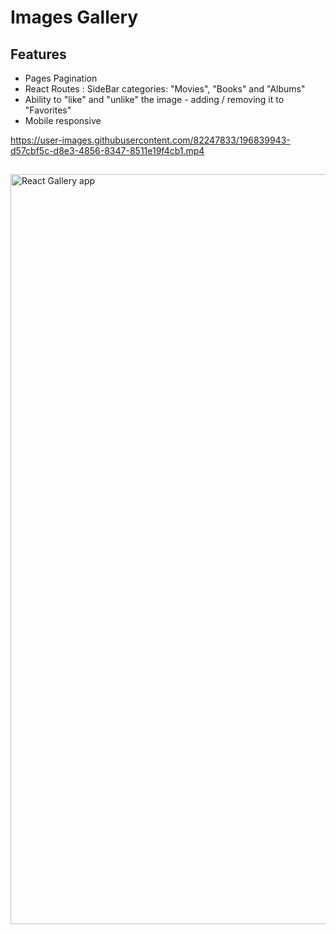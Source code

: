 # Images Gallery 

## Features 

* Pages Pagination
* React Routes : SideBar categories: "Movies", "Books" and "Albums"
* Ability to "like" and "unlike" the image - adding / removing it to "Favorites"
* Mobile responsive


https://user-images.githubusercontent.com/82247833/196839943-d57cbf5c-d8e3-4856-8347-8511e19f4cb1.mp4






## 

[<img width="1200" alt="React Gallery app" src="https://user-images.githubusercontent.com/82247833/179423683-a8b6894c-603f-4818-adde-3090e7ab5175.png">](https://frontendella.github.io/Gallery_built_in_React/)
